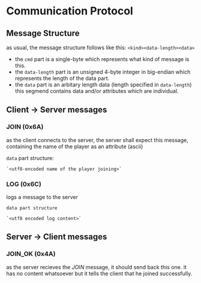 # Communication Protocol

## Message Structure
as usual, the message structure follows like this:
`<kind><data-length><data>`

- the `cmd` part is a single-byte which represents what kind of message is this.
- the `data-length` part is an unsigned 4-byte integer in big-endian which represents the length of the data part.
- the `data` part is an arbitary length data (length specified in `data-length`) this segmend contains data and/or attributes which are individual.

## Client -> Server messages

### JOIN (0x6A)
as the client connects to the server, the server shall expect this message, containing the name of the player as an attribute (ascii)

`data` part structure:

    `<utf8-encoded name of the player joining>`

### LOG (0x6C)
logs a message to the server

`data part structure`

    `<utf8 encoded log content>`

## Server -> Client messages

### JOIN_OK (0x4A)
as the server recieves the *JOIN* message, it should send back this one. it has no content whatsoever but it tells the client that he joined successfully.
